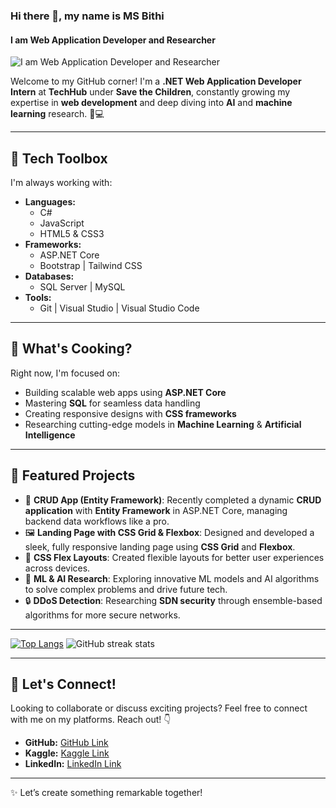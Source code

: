 ### Hi there 👋, my name is MS Bithi
#### I am Web Application Developer and Researcher
![I am Web Application Developer and Researcher](https://media.licdn.com/dms/image/v2/D5616AQFoPXgCheZfEw/profile-displaybackgroundimage-shrink_350_1400/profile-displaybackgroundimage-shrink_350_1400/0/1727974714661?e=1733356800&v=beta&t=l5g3U1oKNMxFopDrxhAC8QeNgcbR207QyJ4L0AFEqO8)

Welcome to my GitHub corner! I'm a **.NET Web Application Developer Intern** at **TechHub** under **Save the Children**, constantly growing my expertise in **web development** and deep diving into **AI** and **machine learning** research. 🧠💻

---

## 🔧 Tech Toolbox
I'm always working with:
- **Languages:** 
  - C#
  - JavaScript
  - HTML5 & CSS3
- **Frameworks:** 
  - ASP.NET Core
  - Bootstrap | Tailwind CSS
- **Databases:** 
  - SQL Server | MySQL
- **Tools:** 
  - Git | Visual Studio | Visual Studio Code

---

## 🌱 What's Cooking?
Right now, I'm focused on:
- Building scalable web apps using **ASP.NET Core**
- Mastering **SQL** for seamless data handling
- Creating responsive designs with **CSS frameworks**
- Researching cutting-edge models in **Machine Learning** & **Artificial Intelligence**

---

## 🚀 Featured Projects
- 🔄 **CRUD App (Entity Framework)**: Recently completed a dynamic **CRUD application** with **Entity Framework** in ASP.NET Core, managing backend data workflows like a pro.
- 🖼️ **Landing Page with CSS Grid & Flexbox**: Designed and developed a sleek, fully responsive landing page using **CSS Grid** and **Flexbox**.
- 🧩 **CSS Flex Layouts**: Created flexible layouts for better user experiences across devices.
- 🤖 **ML & AI Research**: Exploring innovative ML models and AI algorithms to solve complex problems and drive future tech.
- 🔒 **DDoS Detection**: Researching **SDN security** through ensemble-based algorithms for more secure networks.

---

[![Top Langs](https://github-readme-stats.vercel.app/api/top-langs/?username=Bithi769845)](https://github.com/anuraghazra/github-readme-stats)  ![GitHub streak stats](https://streak-stats.demolab.com/?user=Bithi769845)  

---

## 🌟 Let's Connect!
Looking to collaborate or discuss exciting projects? Feel free to connect with me on my platforms. Reach out! 👇
- **GitHub:** [GitHub Link](https://github.com/bithi769845)
- **Kaggle:** [Kaggle Link](https://www.kaggle.com/msbithi)
- **LinkedIn:** [LinkedIn Link](https://www.linkedin.com/in/ms-bithi-baa851219)
  
---

✨ Let’s create something remarkable together!
